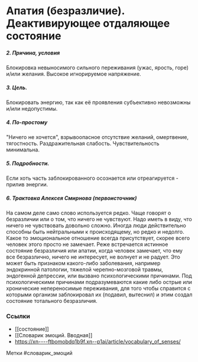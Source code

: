 #  Апатия (безразличие). Деактивирующее отдаляющее состояние

##### 2. Причина, условия
Блокировка невыносимого сильного переживания (ужас, ярость, горе) и/или желания. Высокое игнорируемое напряжение.

##### 3. Цель.
Блокировать энергию, так как её проявления субъективно невозможны и/или недопустимы.

##### 4. По-простому
"Ничего не хочется", взрывоопасное отсутствие желаний, омертвение, тягостность. Раздражительная слабость. Чувствительность минимальна.

##### 5. Подробности.
Если хоть часть заблокированного осознается или отреагируется - прилив энергии.

##### 6. Трактовка Алексея Смирнова (первоисточник)
На самом деле само слово используется редко. Чаще говорят о безразличии или о том, что ничего не чувствуют. Надо иметь в виду, что ничего не чувствовать довольно сложно. Иногда люди действительно способны быть нейтральными к происходящему, но редко и недолго. Какое то эмоциональное отношение всегда присутствует, скорее всего человек этого просто не замечает. Реже встречается истинное состояние безразличия или апатии, когда человек замечает, что ему все безразлично, ничего не интересует, не волнует и не радует. Это может быть признаком какого-либо заболевания, например эндокринной патологии, тяжелой черепно-мозговой травмы, эндогенной депрессии, или вызвано психологическими причинами. Под психологическими причинами подразумеваются какие либо острые или хронические непереносимые переживания, для того чтобы справится с которыми организм заблокировал их (подавил, вытеснил) и этим создал состояние тотального безразличия.


### Ссылки
- [[состояние]]
- [[Словарик эмоций. Вводная]]
- https://xn----ftbomobdq1b9f.xn--p1ai/article/vocabulary_of_senses/


Метки #словарик_эмоций 

